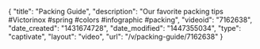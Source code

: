{
    "title": "Packing Guide",
    "description": "Our favorite packing tips #Victorinox #spring #colors #infographic #packing",
    "videoid": "7162638",
    "date_created": "1431674728",
    "date_modified": "1447355034",
    "type": "captivate",
    "layout": "video",
    "url": "\/v\/packing-guide\/7162638"
}